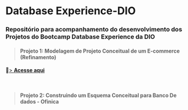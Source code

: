 # Database Experience-DIO
### Repositório para acompanhamento do desenvolvimento dos Projetos do Bootcamp Database Experience da DIO

> #### Projeto 1: Modelagem de Projeto Conceitual de um E-commerce (Refinamento)



🔗[> **Acesse aqui**](https://github.com/ngadev23/Database-Experience-DIO/blob/main/ecommerce_refinamento.png)


&nbsp;

> #### Projeto 2: Construindo um Esquema Conceitual para Banco De dados - Ofinica


